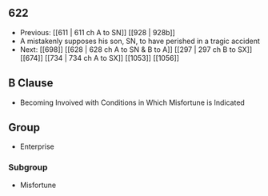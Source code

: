 ## 622
- Previous: [[611 | 611 ch A to SN]] [[928 | 928b]] 
- A mistakenly supposes his son, SN, to have perished in a tragic accident
- Next: [[698]] [[628 | 628 ch A to SN &amp; B to A]] [[297 | 297 ch B to SX]] [[674]] [[734 | 734 ch A to SX]] [[1053]] [[1056]] 

## B Clause
- Becoming Invoived with Conditions in Which Misfortune is Indicated

## Group
- Enterprise

### Subgroup
- Misfortune

